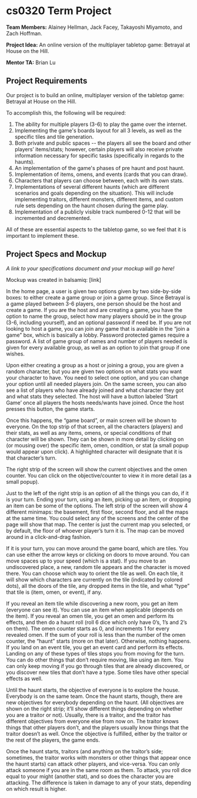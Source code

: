 # cs0320 Term Project

**Team Members:** Alainey Hellman, Jack Facey, Takayoshi Miyamoto, and Zach Hoffman.

**Project Idea:** An online version of the multiplayer tabletop game: Betrayal at House on the Hill.

**Mentor TA:** Brian Lu

## Project Requirements

Our project is to build an online, multiplayer version of the tabletop game: Betrayal at House on the Hill.

To accomplish this, the following will be required:

1. The ability for multiple players (3-6) to play the game over the internet.
2. Implementing the game's boards layout for all 3 levels, as well as the specific tiles and tile generation.
3. Both private and public spaces -- the players all see the board and other players’ items/stats; however, certain players will also receive private information necessary for specific tasks (specifically in regards to the haunts).
4. An implementation of the game's phases of pre haunt and post haunt.
5. Implementation of items, omens, and events (cards that you can draw).
6. Characters that players can choose between, each with its own stats.
7. Implementations of several different haunts (which are different scenarios and goals depending on the situation).  This will include implementing traitors, different monsters, different items, and custom rule sets depending on the haunt chosen during the game play.
8. Implementation of a publicly visible track numbered 0-12 that will be incremented and decremented.

All of these are essential aspects to the tabletop game, so we feel that it is important to implement these.

## Project Specs and Mockup
_A link to your specifications document and your mockup will go here!_

Mockup was created in balsamiq: [link]

In the home page, a user is given two options given by two side-by-side boxes: to either create a game group or join a game group. Since Betrayal is a game played between 3-6 players, one person should be the host and create a game.
If you are the host and are creating a game, you have the option to name the group, select how many players should be in the group (3-6, including yourself), and an optional password if need be.
If you are not looking to host a game, you can join any game that is available in the “join a game” box, which is basically a lobby. Password protected games require a password. A list of game group of names and number of players needed is given for every available group, as well as an option to join that group if one wishes.

Upon either creating a group as a host or joining a group, you are given a random character, but you are given two options on what stats you want your character to have. You need to select one option, and you can change your option until all needed players join. On the same screen, you can also see a list of players who have already joined and what character they got and what stats they selected. The host will have a button labeled ‘Start Game’ once all players the hosts needs/wants have joined. Once the host presses this button, the game starts.

Once this happens, the “game board”, or main screen will be shown to everyone. On the top strip of that screen, all the characters (players) and their stats, as well as any items, omens, or special conditions of that character will be shown. They can be shown in more detail by clicking on (or mousing over) the specific item, omen, condition, or stat (a small popup would appear upon click). A highlighted character will designate that it is that character’s turn.

The right strip of the screen will show the current objectives and the omen counter. You can click on the objective/counter to view it in more detail (as a small popup).

Just to the left of the right strip is an option of all the things you can do, if it is your turn. Ending your turn, using an item, picking up an item, or dropping an item can be some of the options.
The left strip of the screen will show 4 different minimaps: the basement, first floor, second floor, and all the maps at the same time. You could select any of the screens and the center of the page will show that map. The center is just the current map you selected, or by default, the floor of whoever player’s turn it is. The map can be moved around in a click-and-drag fashion.

If it is your turn, you can move around the game board, which are tiles. You can use either the arrow keys or clicking on doors to move around. You can move spaces up to your speed (which is a stat). If you move to an undiscovered place, a new, random tile appears and the character is moved there. You can choose which way to orient the tile as well. On each tile, it will show which characters are currently on the tile (indicated by colored dots), all the doors of the tile, any dropped items in the tile, and what “type” that tile is (item, omen, or event), if any.

If you reveal an item tile while discovering a new room, you get an item (everyone can see it). You can use an item when applicable (depends on the item). If you reveal an omen tile, you get an omen and perform its effects, and then do a haunt roll (roll 6 dice which only have 0’s, 1’s and 2’s on them). The omen counter starts as 0, and increments 1 for every revealed omen. If the sum of your roll is less than the number of the omen counter, the “haunt” starts (more on that later). Otherwise, nothing happens. If you land on an event tile, you get an event card and perform its effects. Landing on any of these types of tiles stops you from moving for the turn. You can do other things that don’t require moving, like using an item. You can only keep moving if you go through tiles that are already discovered, or you discover new tiles that don’t have a type. Some tiles have other special effects as well.

Until the haunt starts, the objective of everyone is to explore the house. Everybody is on the same team. Once the haunt starts, though, there are new objectives for everybody depending on the haunt. (All objectives are shown on the right strip; it’ll show different things depending on whether you are a traitor or not). Usually, there is a traitor, and the traitor has different objectives from everyone else from now on. The traitor knows things that other players don’t, and the players usually know things that the traitor doesn’t as well. Once the objective is fulfilled, either by the traitor or the rest of the players, the game ends.

Once the haunt starts, traitors (and anything on the traitor’s side; sometimes, the traitor works with monsters or other things that appear once the haunt starts) can attack other players, and vice-versa. You can only attack someone if you are in the same room as them. To attack, you roll dice equal to your might (another stat), and so does the character you are attacking. The difference is taken in damage to any of your stats, depending on which result is higher.
